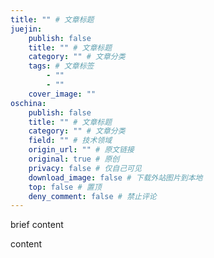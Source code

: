 ```yaml
---
title: "" # 文章标题
juejin:
    publish: false
    title: "" # 文章标题
    category: "" # 文章分类
    tags: # 文章标签
        - ""
        - ""
    cover_image: ""
oschina:
    publish: false
    title: "" # 文章标题
    category: "" # 文章分类
    field: "" # 技术领域
    origin_url: "" # 原文链接
    original: true # 原创
    privacy: false # 仅自己可见
    download_image: false # 下载外站图片到本地
    top: false # 置顶
    deny_comment: false # 禁止评论
---
```


brief content

<!--more-->

content
